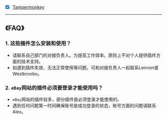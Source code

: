 - [x] [Tampermonkey](https://www.tampermonkey.net/)

- - -

## 《FAQ》

### 1. 这些插件怎么安装和使用？

- 请联系自己部门的对接负责人。为提高工作效率，原则上不对个人提供插件方面的技术支持。
- 如遇到插件失效、无法正常使用等问题，可和对接负责人一起联系Lennon或Westbroobo。

### 2. `eBay`网站的插件必须要登录才能使用吗？

- `eBay`网站的插件较多，部分插件是必须登录才能使用的。
- 遇到任何问题第一时间确保账号是成功登录的状态，账号方面的问题请联系Alex。